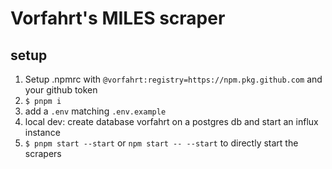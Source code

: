 # Vorfahrt's MILES scraper

## setup

1. Setup .npmrc with `@vorfahrt:registry=https://npm.pkg.github.com` and your github token
2. `$ pnpm i`
3. add a `.env` matching `.env.example`
4. local dev: create database vorfahrt on a postgres db and start an influx instance
5. `$ pnpm start --start` or `npm start -- --start` to directly start the scrapers
